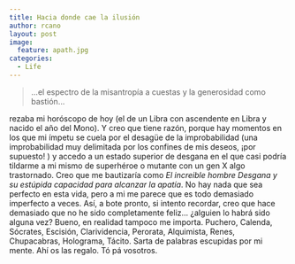 ```yaml
---
title: Hacia donde cae la ilusión
author: rcano
layout: post
image:
  feature: apath.jpg
categories:
  - Life
---
```


>...el espectro de la misantropía a cuestas y la generosidad como bastión...

rezaba mi horóscopo de hoy (el de un Libra con ascendente en Libra y nacido el
año del Mono). Y creo que tiene razón, porque hay momentos en los que mi ímpetu
se cuela por el desagüe de la improbabilidad (una improbabilidad muy delimitada
por los confines de mis deseos, ¡por supuesto! ) y accedo a un estado superior
de desgana en el que casi podría tildarme a mi mismo de superhéroe o mutante con
un gen X algo trastornado. Creo que me bautizaría como *El increible
hombre Desgana y su estúpida capacidad para alcanzar la apatía*. No hay
nada que sea perfecto en esta vida, pero a mi me parece que es todo demasiado
imperfecto a veces. Así, a bote pronto, si intento recordar, creo que hace
demasiado que no he sido completamente feliz... ¿alguien lo habrá sido
alguna vez? Bueno, en realidad tampoco me importa. Puchero, Calenda, Sócrates,
Escisión, Clarividencia, Perorata, Alquimista, Renes, Chupacabras, Holograma,
Tácito. Sarta de palabras escupidas por mi mente. Ahí os las regalo. Tó pá
vosotros.
